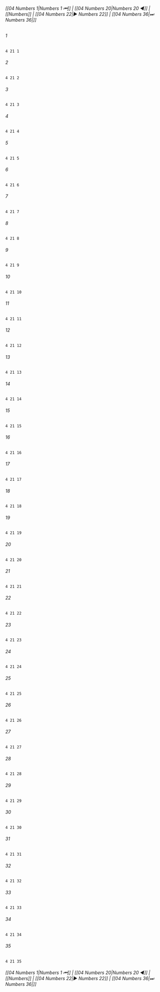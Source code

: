 
###### [[04 Numbers 1|Numbers 1 ⏮]] | [[04 Numbers 20|Numbers 20 ◀]] | [[Numbers]] | [[04 Numbers 22|▶ Numbers 22]] | [[04 Numbers 36|⏭ Numbers 36|]]

###### 1
``` verse
4 21 1 
```
###### 2
``` verse
4 21 2 
```
###### 3
``` verse
4 21 3 
```
###### 4
``` verse
4 21 4 
```
###### 5
``` verse
4 21 5 
```
###### 6
``` verse
4 21 6 
```
###### 7
``` verse
4 21 7 
```
###### 8
``` verse
4 21 8 
```
###### 9
``` verse
4 21 9 
```
###### 10
``` verse
4 21 10 
```
###### 11
``` verse
4 21 11 
```
###### 12
``` verse
4 21 12 
```
###### 13
``` verse
4 21 13 
```
###### 14
``` verse
4 21 14 
```
###### 15
``` verse
4 21 15 
```
###### 16
``` verse
4 21 16 
```
###### 17
``` verse
4 21 17 
```
###### 18
``` verse
4 21 18 
```
###### 19
``` verse
4 21 19 
```
###### 20
``` verse
4 21 20 
```
###### 21
``` verse
4 21 21 
```
###### 22
``` verse
4 21 22 
```
###### 23
``` verse
4 21 23 
```
###### 24
``` verse
4 21 24 
```
###### 25
``` verse
4 21 25 
```
###### 26
``` verse
4 21 26 
```
###### 27
``` verse
4 21 27 
```
###### 28
``` verse
4 21 28 
```
###### 29
``` verse
4 21 29 
```
###### 30
``` verse
4 21 30 
```
###### 31
``` verse
4 21 31 
```
###### 32
``` verse
4 21 32 
```
###### 33
``` verse
4 21 33 
```
###### 34
``` verse
4 21 34 
```
###### 35
``` verse
4 21 35 
```

###### [[04 Numbers 1|Numbers 1 ⏮]] | [[04 Numbers 20|Numbers 20 ◀]] | [[Numbers]] | [[04 Numbers 22|▶ Numbers 22]] | [[04 Numbers 36|⏭ Numbers 36|]]

